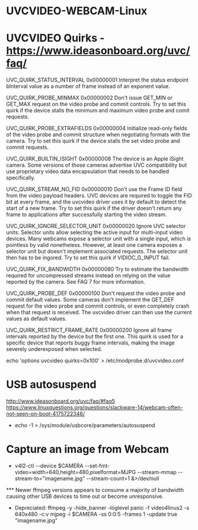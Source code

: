 # UVCVIDEO-WEBCAM-Linux

# UVCVIDEO Quirks - https://www.ideasonboard.org/uvc/faq/
UVC_QUIRK_STATUS_INTERVAL 	0x00000001 	Interpret the status endpoint bInterval value as a number of frame instead of an exponent value.

UVC_QUIRK_PROBE_MINMAX 	0x00000002 	Don't issue GET_MIN or GET_MAX request on the video probe and commit controls. Try to set this quirk if the device stalls the minimum and maximum video probe and comit requests.

UVC_QUIRK_PROBE_EXTRAFIELDS 	0x00000004 	Initialize read-only fields of the video probe and commit structure when negotiating formats with the camera. Try to set this quirk if the device stalls the set video probe and commit requests.

UVC_QUIRK_BUILTIN_ISIGHT 	0x00000008 	The device is an Apple iSight camera. Some versions of those cameras advertise UVC compatibility but use proprietary video data encapsulation that needs to be handled specifically.

UVC_QUIRK_STREAM_NO_FID 	0x00000010 	Don't use the Frame ID field from the video payload headers. UVC devices are required to toggle the FID bit at every frame, and the uvcvideo driver uses it by default to detect the start of a new frame. Try to set this quirk if the driver doesn't return any frame to applications after successfully starting the video stream.

UVC_QUIRK_IGNORE_SELECTOR_UNIT 	0x00000020 	Ignore UVC selector units. Selector units allow selecting the active input for multi-input video devices. Many webcams expose a selector unit with a single input, which is pointless by valid nonetheless. However, at least one camera exposes a selector unit but doesn't implement associated requests. The selector unit then has to be ingored. Try to set this quirk if VIDIOC_G_INPUT fail.

UVC_QUIRK_FIX_BANDWIDTH 	0x00000080 	Try to estimate the bandwidth required for uncompressed streams instead on relying on the value reported by the camera. See FAQ 7 for more information.

UVC_QUIRK_PROBE_DEF 	0x00000100 	Don't request the video probe and commit default values. Some cameras don't implement the GET_DEF request for the video probe and commit controls, or even completely crash when that request is received. The uvcvideo driver can then use the current values as default values.

UVC_QUIRK_RESTRICT_FRAME_RATE 	0x00000200 	Ignore all frame intervals reported by the device but the first one. This quirk is used for a specific device that reports buggy frame intervals, making the image severely underexposed when selected.

echo 'options uvcvideo quirks=0x100' > /etc/modprobe.d/uvcvideo.conf

# USB autosuspend
http://www.ideasonboard.org/uvc/faq/#faq5<br>
https://www.linuxquestions.org/questions/slackware-14/webcam-often-not-seen-on-boot-4175722346/<br>
* echo -1 > /sys/module/usbcore/parameters/autosuspend

# Capture an image from Webcam
* v4l2-ctl --device $CAMERA --set-fmt-video=width=640,height=480,pixelformat=MJPG --stream-mmap --stream-to="imagename.jpg" --stream-count=1 &>/dev/null

*** Newer ffmpeg versions appears to consume a majority of bandwidth causing other USB devices to time out or become unresponsive.
* Depreciated:  ffmpeg -y -hide_banner -loglevel panic -f video4linux2 -s 640x480 -c:v mjpeg -i $CAMERA -ss 0:0:5 -frames 1 -update true "imagename.jpg"
